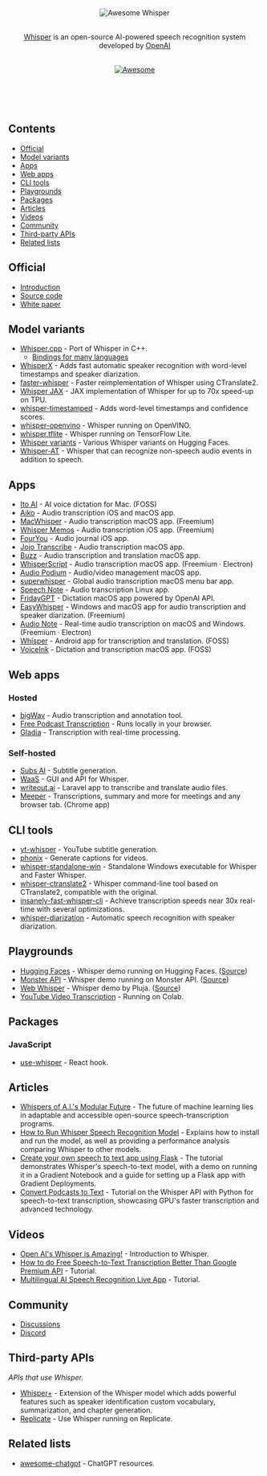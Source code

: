 <div align="center">
	<br>
	<br>
	<div>
		<img src="media/logo.png" alt="Awesome Whisper">
		<br>
	</div>
	<br>
	<p>
		<a href="https://openai.com/research/whisper">Whisper</a> is an open-source AI-powered speech recognition system developed by <a href="https://openai.com">OpenAI</a>
	</p>
	<br>
	<a href="https://awesome.re">
		<img src="https://awesome.re/badge-flat2.svg" alt="Awesome">
	</a>
	<br>
	<br>
	<br>
	<br>
	<br>
</div>

## Contents

- [Official](#official)
- [Model variants](#model-variants)
- [Apps](#apps)
- [Web apps](#web-apps)
- [CLI tools](#cli-tools)
- [Playgrounds](#playgrounds)
- [Packages](#packages)
- [Articles](#articles)
- [Videos](#videos)
- [Community](#community)
- [Third-party APIs](#third-party-apis)
- [Related lists](#related-lists)

## Official

- [Introduction](https://openai.com/research/whisper)
- [Source code](https://github.com/openai/whisper)
- [White paper](https://cdn.openai.com/papers/whisper.pdf)

## Model variants

- [Whisper.cpp](https://github.com/ggerganov/whisper.cpp) - Port of Whisper in C++.
	- [Bindings for many languages](https://github.com/ggerganov/whisper.cpp#bindings)
- [WhisperX](https://github.com/m-bain/whisperX) - Adds fast automatic speaker recognition with word-level timestamps and speaker diarization.
- [faster-whisper](https://github.com/guillaumekln/faster-whisper) - Faster reimplementation of Whisper using CTranslate2.
- [Whisper JAX](https://github.com/sanchit-gandhi/whisper-jax) - JAX implementation of Whisper for up to 70x speed-up on TPU.
- [whisper-timestamped](https://github.com/linto-ai/whisper-timestamped) - Adds word-level timestamps and confidence scores.
- [whisper-openvino](https://github.com/zhuzilin/whisper-openvino) - Whisper running on OpenVINO.
- [whisper.tflite](https://github.com/usefulsensors/openai-whisper) - Whisper running on TensorFlow Lite.
- [Whisper variants](https://huggingface.co/models?other=whisper) - Various Whisper variants on Hugging Faces.
- [Whisper-AT](https://github.com/YuanGongND/whisper-at) - Whisper that can recognize non-speech audio events in addition to speech.

## Apps

- [Ito AI](https://github.com/heyito/ito) - AI voice dictation for Mac. (FOSS)
- [Aiko](https://sindresorhus.com/aiko) - Audio transcription iOS and macOS app.
- [MacWhisper](https://goodsnooze.gumroad.com/l/macwhisper) - Audio transcription macOS app. (Freemium)
- [Whisper Memos](https://apps.apple.com/app/id6443658039) - Audio transcription iOS app. (Freemium)
- [FourYou](https://apps.apple.com/app/id1671616134) - Audio journal iOS app.
- [Jojo Transcribe](https://apps.apple.com/app/id1659864300) - Audio transcription macOS app.
- [Buzz](https://github.com/chidiwilliams/Buzz) - Audio transcription and translation macOS app.
- [WhisperScript](https://store.getwavery.com/l/whisperscript) - Audio transcription macOS app. (Freemium · Electron)
- [Audio Podium](https://apps.apple.com/app/id6449008295) - Audio/video management macOS app.
- [superwhisper](https://superwhisper.com) - Global audio transcription macOS menu bar app.
- [Speech Note](https://github.com/mkiol/dsnote) - Audio transcription Linux app.
- [FridayGPT](https://www.fridaygpt.app) - Dictation macOS app powered by OpenAI API.
- [EasyWhisper](https://easywhisper.io) - Windows and macOS app for audio transcription and speaker diarization. (Freemium)
- [Audio Note](https://audionote.app) - Real-time audio transcription on macOS and Windows. (Freemium · Electron)
- [Whisper](https://github.com/woheller69/whisperIME) - Android app for transcription and translation. (FOSS)
- [VoiceInk](https://github.com/Beingpax/VoiceInk) - Dictation and transcription macOS app. (FOSS)

## Web apps

<!-- ### Hosted and self-hosted -->

### Hosted

- [bigWav](https://bigwav.app) - Audio transcription and annotation tool.
- [Free Podcast Transcription](https://freepodcasttranscription.com) - Runs locally in your browser.
- [Gladia](https://www.gladia.io) - Transcription with real-time processing.

### Self-hosted

- [Subs AI](https://github.com/abdeladim-s/subsai) - Subtitle generation.
- [WaaS](https://github.com/schibsted/WAAS) - GUI and API for Whisper.
- [writeout.ai](https://github.com/beyondcode/writeout.ai) - Laravel app to transcribe and translate audio files.
- [Meeper](https://github.com/pas1ko/meeper) - Transcriptions, summary and more for meetings and any browser tab. (Chrome app)

## CLI tools

- [yt-whisper](https://github.com/m1guelpf/yt-whisper) - YouTube subtitle generation.
- [phonix](https://github.com/platisd/phonix) - Generate captions for videos.
- [whisper-standalone-win](https://github.com/Purfview/whisper-standalone-win) - Standalone Windows executable for Whisper and Faster Whisper.
- [whisper-ctranslate2](https://github.com/Softcatala/whisper-ctranslate2) - Whisper command-line tool based on CTranslate2, compatible with the original.
- [insanely-fast-whisper-cli](https://github.com/ochen1/insanely-fast-whisper-cli) - Achieve transcription speeds near 30x real-time with several optimizations.
- [whisper-diarization](https://github.com/MahmoudAshraf97/whisper-diarization) - Automatic speech recognition with speaker diarization.

## Playgrounds

- [Hugging Faces](https://huggingface.co/spaces/openai/whisper) - Whisper demo running on Hugging Faces. ([Source](https://huggingface.co/spaces/openai/whisper/tree/main))
- [Monster API](https://whisperui.monsterapi.ai) - Whisper demo running on Monster API. ([Source](https://github.com/saharmor/whisper-playground))
- [Web Whisper](https://whisper.r3d.red) - Whisper demo by Pluja. ([Source](https://codeberg.org/pluja/web-whisper))
- [YouTube Video Transcription](https://github.com/ArthurFDLR/whisper-youtube) - Running on Colab.

## Packages

### JavaScript

- [use-whisper](https://github.com/chengsokdara/use-whisper) - React hook.

## Articles

- [Whispers of A.I.'s Modular Future](https://www.newyorker.com/tech/annals-of-technology/whispers-of-ais-modular-future) - The future of machine learning lies in adaptable and accessible open-source speech-transcription programs.
- [How to Run Whisper Speech Recognition Model](https://www.assemblyai.com/blog/how-to-run-openais-whisper-speech-recognition-model/) - Explains how to install and run the model, as well as providing a performance analysis comparing Whisper to other models.
- [Create your own speech to text app using Flask](https://blog.paperspace.com/whisper-openai-flask-application-deployment/) - The tutorial demonstrates Whisper's speech-to-text model, with a demo on running it in a Gradient Notebook and a guide for setting up a Flask app with Gradient Deployments.
- [Convert Podcasts to Text](https://betterprogramming.pub/openais-whisper-tutorial-42140dd696ee) - Tutorial on the Whisper API with Python for speech-to-text transcription, showcasing GPU's faster transcription and advanced technology.

## Videos

- [Open AI's Whisper is Amazing!](https://www.youtube.com/watch?v=OCBZtgQGt1I) - Introduction to Whisper.
- [How to do Free Speech-to-Text Transcription Better Than Google Premium API](https://www.youtube.com/watch?v=msj3wuYf3d8) - Tutorial.
- [Multilingual AI Speech Recognition Live App](https://www.youtube.com/watch?v=ywIyc8l1K1Q) - Tutorial.

## Community

- [Discussions](https://github.com/openai/whisper/discussions)
- [Discord](https://discord.com/invite/openai)

## Third-party APIs

*APIs that use Whisper.*

- [Whisper+](https://www.oneai.com/speech-to-text) - Extension of the Whisper model which adds powerful features such as speaker identification custom vocabulary, summarization, and chapter generation.
- [Replicate](https://replicate.com/openai/whisper) - Use Whisper running on Replicate.

## Related lists

- [awesome-chatgpt](https://github.com/sindresorhus/awesome-chatgpt) - ChatGPT resources.
